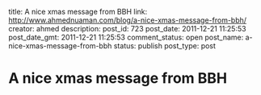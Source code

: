 title: A nice xmas message from BBH
link: http://www.ahmednuaman.com/blog/a-nice-xmas-message-from-bbh/
creator: ahmed
description: 
post_id: 723
post_date: 2011-12-21 11:25:53
post_date_gmt: 2011-12-21 11:25:53
comment_status: open
post_name: a-nice-xmas-message-from-bbh
status: publish
post_type: post

# A nice xmas message from BBH


